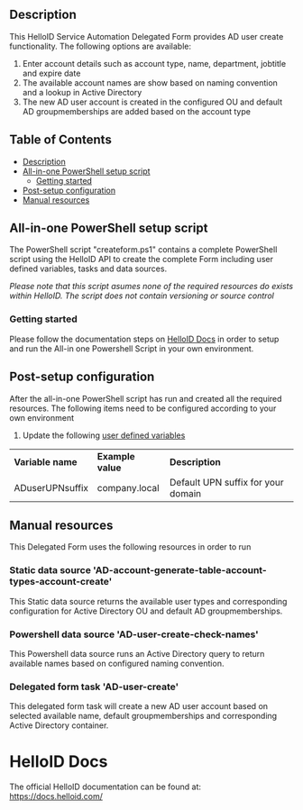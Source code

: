 <!-- Description -->
## Description
This HelloID Service Automation Delegated Form provides AD user create functionality. The following options are available:
 1. Enter account details such as account type, name, department, jobtitle and expire date
 2. The available account names are show based on naming convention and a lookup in Active Directory
 5. The new AD user account is created in the configured OU and default AD groupmemberships are added based on the account type
 
<!-- TABLE OF CONTENTS -->
## Table of Contents
* [Description](#description)
* [All-in-one PowerShell setup script](#all-in-one-powershell-setup-script)
  * [Getting started](#getting-started)
* [Post-setup configuration](#post-setup-configuration)
* [Manual resources](#manual-resources)


## All-in-one PowerShell setup script
The PowerShell script "createform.ps1" contains a complete PowerShell script using the HelloID API to create the complete Form including user defined variables, tasks and data sources.

 _Please note that this script asumes none of the required resources do exists within HelloID. The script does not contain versioning or source control_


### Getting started
Please follow the documentation steps on [HelloID Docs](https://docs.helloid.com/hc/en-us/articles/360017556559-Service-automation-GitHub-resources) in order to setup and run the All-in one Powershell Script in your own environment.

 
## Post-setup configuration
After the all-in-one PowerShell script has run and created all the required resources. The following items need to be configured according to your own environment
 1. Update the following [user defined variables](https://docs.helloid.com/hc/en-us/articles/360014169933-How-to-Create-and-Manage-User-Defined-Variables)
<table>
  <tr><td><strong>Variable name</strong></td><td><strong>Example value</strong></td><td><strong>Description</strong></td></tr>
  <tr><td>ADuserUPNsuffix</td><td>company.local</td><td>Default UPN suffix for your domain</td></tr>
</table>

## Manual resources
This Delegated Form uses the following resources in order to run

### Static data source 'AD-account-generate-table-account-types-account-create'
This Static data source returns the available user types and corresponding configuration for Active Directory OU and default AD groupmemberships.

### Powershell data source 'AD-user-create-check-names'
This Powershell data source runs an Active Directory query to return available names based on configured naming convention.  

### Delegated form task 'AD-user-create'
This delegated form task will create a new AD user account based on selected available name, default groupmemberships and corresponding Active Directory container.

# HelloID Docs
The official HelloID documentation can be found at: https://docs.helloid.com/
